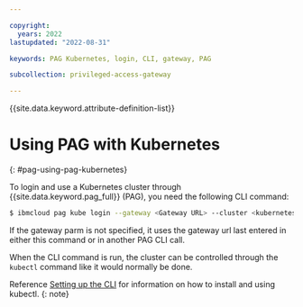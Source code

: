 ```yaml
---

copyright:
  years: 2022
lastupdated: "2022-08-31"

keywords: PAG Kubernetes, login, CLI, gateway, PAG

subcollection: privileged-access-gateway

---
```


{{site.data.keyword.attribute-definition-list}}

# Using PAG with Kubernetes
{: #pag-using-pag-kubernetes}

To login and use a Kubernetes cluster through {{site.data.keyword.pag_full}} (PAG), you need the following CLI command:

```sh
$ ibmcloud pag kube login --gateway <Gateway URL> --cluster <kubernetes cluster name>
```

If the gateway parm is not specified, it uses the gateway url last entered in either this command or in another PAG CLI call.

When the CLI command is run, the cluster can be controlled through the `kubectl` command like it would normally be done.

Reference [Setting up the CLI](https://cloud.ibm.com/docs/containers?topic=containers-cs_cli_install#kubectl) for information on how to install and using kubectl.
{: note}


